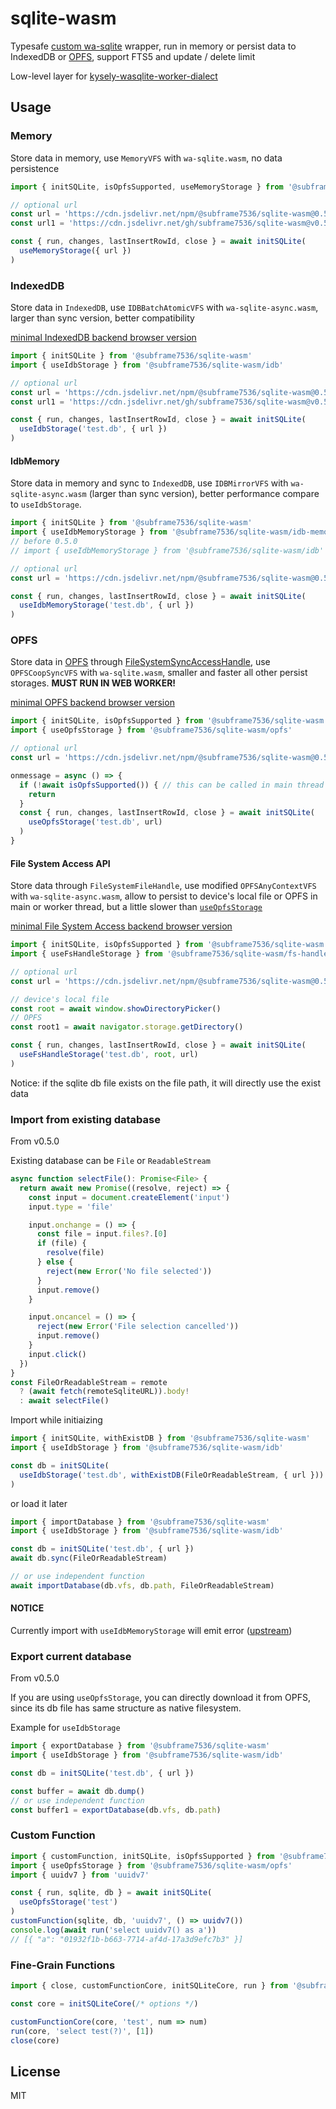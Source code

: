 # sqlite-wasm

Typesafe [custom wa-sqlite](https://github.com/subframe7536/sqwab) wrapper, run in memory or persist data to IndexedDB or [OPFS](https://developer.mozilla.org/en-US/docs/Web/API/File_System_API/Origin_private_file_system), support FTS5 and update / delete limit

Low-level layer for [kysely-wasqlite-worker-dialect](https://github.com/subframe7536/kysely-sqlite-tools/tree/master/packages/dialect-wasqlite-worker)

## Usage

### Memory

Store data in memory, use `MemoryVFS` with `wa-sqlite.wasm`, no data persistence

```ts
import { initSQLite, isOpfsSupported, useMemoryStorage } from '@subframe7536/sqlite-wasm'

// optional url
const url = 'https://cdn.jsdelivr.net/npm/@subframe7536/sqlite-wasm@0.5.0/wa-sqlite.wasm'
const url1 = 'https://cdn.jsdelivr.net/gh/subframe7536/sqlite-wasm@v0.5.0/wa-sqlite-fts5/wa-sqlite.wasm'

const { run, changes, lastInsertRowId, close } = await initSQLite(
  useMemoryStorage({ url })
)
```

### IndexedDB

Store data in `IndexedDB`, use `IDBBatchAtomicVFS` with `wa-sqlite-async.wasm`, larger than sync version, better compatibility

[minimal IndexedDB backend browser version](https://caniuse.com/mdn-api_lockmanager)

```ts
import { initSQLite } from '@subframe7536/sqlite-wasm'
import { useIdbStorage } from '@subframe7536/sqlite-wasm/idb'

// optional url
const url = 'https://cdn.jsdelivr.net/npm/@subframe7536/sqlite-wasm@0.5.0/wa-sqlite-async.wasm'
const url1 = 'https://cdn.jsdelivr.net/gh/subframe7536/sqlite-wasm@v0.5.0/wa-sqlite-fts5/wa-sqlite-async.wasm'

const { run, changes, lastInsertRowId, close } = await initSQLite(
  useIdbStorage('test.db', { url })
)
```

#### IdbMemory

Store data in memory and sync to `IndexedDB`, use `IDBMirrorVFS` with `wa-sqlite-async.wasm` (larger than sync version), better performance compare to `useIdbStorage`.

```ts
import { initSQLite } from '@subframe7536/sqlite-wasm'
import { useIdbMemoryStorage } from '@subframe7536/sqlite-wasm/idb-memory'
// before 0.5.0
// import { useIdbMemoryStorage } from '@subframe7536/sqlite-wasm/idb'

// optional url
const url = 'https://cdn.jsdelivr.net/npm/@subframe7536/sqlite-wasm@0.5.0/dist/wa-sqlite-async.wasm'

const { run, changes, lastInsertRowId, close } = await initSQLite(
  useIdbMemoryStorage('test.db', { url })
)
```

### OPFS

Store data in [OPFS](https://developer.mozilla.org/en-US/docs/Web/API/File_System_API/Origin_private_file_system) through [FileSystemSyncAccessHandle](https://developer.mozilla.org/en-US/docs/Web/API/FileSystemSyncAccessHandle), use `OPFSCoopSyncVFS` with `wa-sqlite.wasm`, smaller and faster all other persist storages. **MUST RUN IN WEB WORKER!**

[minimal OPFS backend browser version](https://caniuse.com/mdn-api_filesystemsyncaccesshandle)

```ts
import { initSQLite, isOpfsSupported } from '@subframe7536/sqlite-wasm'
import { useOpfsStorage } from '@subframe7536/sqlite-wasm/opfs'

// optional url
const url = 'https://cdn.jsdelivr.net/npm/@subframe7536/sqlite-wasm@0.5.0/dist/wa-sqlite.wasm'

onmessage = async () => {
  if (!await isOpfsSupported()) { // this can be called in main thread
    return
  }
  const { run, changes, lastInsertRowId, close } = await initSQLite(
    useOpfsStorage('test.db', url)
  )
}
```

#### File System Access API

Store data through `FileSystemFileHandle`, use modified `OPFSAnyContextVFS` with `wa-sqlite-async.wasm`, allow to persist to device's local file or OPFS in main or worker thread, but a little slower than [`useOpfsStorage`](#opfs)

[minimal File System Access backend browser version](https://caniuse.com/mdn-api_filesystemhandle)

```ts
import { initSQLite, isOpfsSupported } from '@subframe7536/sqlite-wasm'
import { useFsHandleStorage } from '@subframe7536/sqlite-wasm/fs-handle'

// optional url
const url = 'https://cdn.jsdelivr.net/npm/@subframe7536/sqlite-wasm@0.5.0/dist/wa-sqlite-async.wasm'

// device's local file
const root = await window.showDirectoryPicker()
// OPFS
const root1 = await navigator.storage.getDirectory()

const { run, changes, lastInsertRowId, close } = await initSQLite(
  useFsHandleStorage('test.db', root, url)
)
```

Notice: if the sqlite db file exists on the file path, it will directly use the exist data

### Import from existing database

From v0.5.0

Existing database can be `File` or `ReadableStream`

```ts
async function selectFile(): Promise<File> {
  return await new Promise((resolve, reject) => {
    const input = document.createElement('input')
    input.type = 'file'

    input.onchange = () => {
      const file = input.files?.[0]
      if (file) {
        resolve(file)
      } else {
        reject(new Error('No file selected'))
      }
      input.remove()
    }

    input.oncancel = () => {
      reject(new Error('File selection cancelled'))
      input.remove()
    }
    input.click()
  })
}
const FileOrReadableStream = remote
  ? (await fetch(remoteSqliteURL)).body!
  : await selectFile()
```

Import while initiaizing

```ts
import { initSQLite, withExistDB } from '@subframe7536/sqlite-wasm'
import { useIdbStorage } from '@subframe7536/sqlite-wasm/idb'

const db = initSQLite(
  useIdbStorage('test.db', withExistDB(FileOrReadableStream, { url }))
)
```

or load it later

```ts
import { importDatabase } from '@subframe7536/sqlite-wasm'
import { useIdbStorage } from '@subframe7536/sqlite-wasm/idb'

const db = initSQLite('test.db', { url })
await db.sync(FileOrReadableStream)

// or use independent function
await importDatabase(db.vfs, db.path, FileOrReadableStream)
```

#### NOTICE

Currently import with `useIdbMemoryStorage` will emit error ([upstream](https://github.com/rhashimoto/wa-sqlite/discussions/232))

### Export current database

From v0.5.0

If you are using `useOpfsStorage`, you can directly download it from OPFS, since its db file has same structure as native filesystem.

Example for `useIdbStorage`

```ts
import { exportDatabase } from '@subframe7536/sqlite-wasm'
import { useIdbStorage } from '@subframe7536/sqlite-wasm/idb'

const db = initSQLite('test.db', { url })

const buffer = await db.dump()
// or use independent function
const buffer1 = exportDatabase(db.vfs, db.path)
```

### Custom Function

```ts
import { customFunction, initSQLite, isOpfsSupported } from '@subframe7536/sqlite-wasm'
import { useOpfsStorage } from '@subframe7536/sqlite-wasm/opfs'
import { uuidv7 } from 'uuidv7'

const { run, sqlite, db } = await initSQLite(
  useOpfsStorage('test')
)
customFunction(sqlite, db, 'uuidv7', () => uuidv7())
console.log(await run('select uuidv7() as a'))
// [{ "a": "01932f1b-b663-7714-af4d-17a3d9efc7b3" }]
```

### Fine-Grain Functions

```ts
import { close, customFunctionCore, initSQLiteCore, run } from '@subframe7536/sqlite-wasm'

const core = initSQLiteCore(/* options */)

customFunctionCore(core, 'test', num => num)
run(core, 'select test(?)', [1])
close(core)
```

## License

MIT
